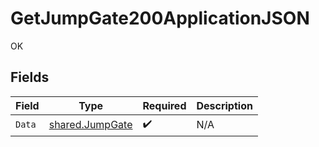 # GetJumpGate200ApplicationJSON

OK


## Fields

| Field                                              | Type                                               | Required                                           | Description                                        |
| -------------------------------------------------- | -------------------------------------------------- | -------------------------------------------------- | -------------------------------------------------- |
| `Data`                                             | [shared.JumpGate](../../models/shared/jumpgate.md) | :heavy_check_mark:                                 | N/A                                                |